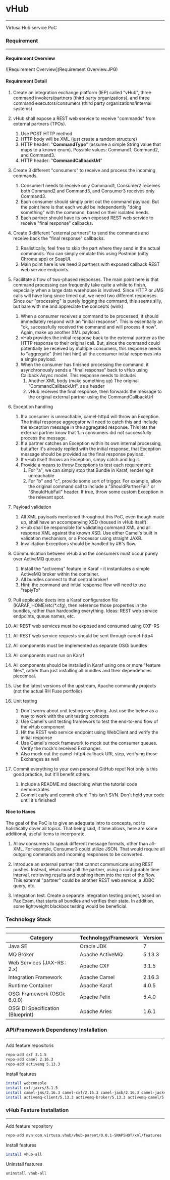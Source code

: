 ﻿# vHub
--- 
Virtusa Hub service PoC

### Requirement
---

#### Requirement Overview

![Requirement Overview](Requirement Overview.JPG)

#### Requirement Detail

1. Create an integration exchange platform (IEP) called "vHub", three command invokers/partners (third party organizations), and three command executors/consumers (third party organizations/internal systems)
2. vHub shall expose a REST web service to receive "commands" from external partners (TPOs).
	1. Use POST HTTP method
	2. HTTP body will be XML (just create a random structure)
	3. HTTP header: "**CommandType**" (assume a simple String value that maps to a known enum).  Possible values: Command1, Command2, and Command3.
	4. HTTP header: "**CommandCallbackUrl**"

3. Create 3 different "consumers" to receive and process the incoming commands.
	1. Consumer1 needs to receive only Command1, Consumer2 receives both Command2 and Command3, and Consumer3 receives only Command3.
	2. Each consumer should simply print out the command payload.  But the point here is that each would be independently "doing something" with the command, based on their isolated needs.
	3. Each partner should have its own exposed REST web service to receive "final response" callbacks.

4. Create 3 different "external partners" to send the commands and receive back the "final response" callbacks.
	1. Realistically, feel free to skip the part where they send in the actual commands.  You can simply emulate this using Postman (nifty Chrome app) or SoapUI.
	2. Main point here is we need 3 partners with exposed callback REST web service endpoints.

5. Facilitate a flow of two-phased responses.  The main point here is that command processing can frequently take quite a while to finish, especially when a large data warehouse is involved.  Since HTTP or JMS calls will have long since timed out, we need two different responses.  Since our "processing" is purely logging the command, this seems silly, but bare with me and appreciate the concepts (wink)
	1. When a consumer receives a command to be processed, it should immediately respond with an "initial response".  This is essentially an "ok, successfully received the command and will process it now".  Again, make up another XML payload.
	2. vHub provides the initial response back to the external partner as the HTTP response to their original call.  But, since the command could potentially be received by multiple consumers, this response needs to "aggregate" (hint hint hint) all the consumer initial responses into a single payload.
	3. When the consumer has finished processing the command, it asynchronously sends a "final response" back to vHub using Callback Async model.  This response needs to include: 
		1. Another XML body (make something up) The original "CommandCallbackUrl", as a header
		2. vHub receives the final response, then forwards the message to the original external partner using the CommandCallbackUrl

6. Exception handling
	1. If a consumer is unreachable, camel-http4 will throw an Exception.  The initial response aggregator will need to catch this and include the exception message in the aggregated response.  This lets the external partner know that 1..n consumers did not successfully process the message.
	2. If a partner catches an Exception within its own internal processing, but after it's already replied with the initial response, that Exception message should be provided as the final response payload.
	3. If vHub itself throws an Exception, simpy catch and log it.
	4. Provide a means to throw Exceptions to test each requirement:
		1. For "a", we can simply stop that Bundle in Karaf, rendering it unreachable
		2. For "b" and "c", provide some sort of trigger.  For example, allow the original command call to include a "ShouldPartnerFail" or "ShouldHubFail" header.  If true, throw some custom Exception in the relevant spot.

7. Payload validation
	1. All XML payloads mentioned throughout this PoC, even though made up, shall have an accompanying XSD (housed in vHub itself).
	2. vHub shall be responsible for validating command XML and all response XML against the known XSD.  Use either Camel's built in validation mechanism, or a Processor using straight JAXB.
	3. Invalidation Exceptions should be handled by #6's flow.

8. Communication between vHub and the consumers must occur purely over ActiveMQ queues
	1. Install the "activemq" feature in Karaf – it instantiates a simple ActiveMQ broker within the container.
	2. All bundles connect to that central broker!
	3. Hint: the command and initial response flow will need to use "replyTo"

9. Pull applicable deets into a Karaf configuration file (KARAF_HOME/etc/*.cfg), then reference those properties in the bundles, rather than hardcoding everything.  Ideas: REST web service endpoints, queue names, etc.

10. All REST web services must be exposed and consumed using CXF-RS

11. All REST web service requests should be sent through camel-http4

12. All components must be implemented as separate OSGi bundles

13. All components must run on Karaf

14. All components should be installed in Karaf using one or more "feature files", rather than just installing all bundles and their dependencies piecemeal.

15. Use the latest versions of the upstream, Apache community projects (not the actual RH Fuse portfolio)

16. Unit testing
	1. Don't worry about unit testing everything.  Just use the below as a way to work with the unit testing concepts
	2. Use Camel's unit testing framework to test the end-to-end flow of the vHub component
	3. Hit the REST web service endpoint using WebClient and verify the initial response
	4. Use Camel's mock framework to mock out the consumer queues.  Verify the mock's received Exchanges.
	5. Also mock out the camel-http4 callback URL step, verifying those Exchanges as well

17. Commit everything to your own personal GitHub repo!  Not only is this good practice, but it'll benefit others.
	1. Include a README.md describing what the tutorial code demonstrates
	2. Commit early and commit often!  This isn't SVN.  Don't hold your code until it's finished!

#### Nice to Haves

The goal of the PoC is to give an adequate intro to concepts, not to holistically cover all topics.  That being said, if time allows, here are some additional, useful items to incorporate.

1. Allow consumers to speak different message formats, other than all-XML.  For example, Consumer3 could utilize JSON.  That would require all outgoing commands and incoming responses to be converted.

2. Introduce an external partner that cannot communicate using REST pushes.  Instead, vHub must poll the partner, using a configurable time interval, retrieving results and pushing them into the rest of the flow.  This external "partner" could be another REST web service, a JDBC query, etc.  

3. Integration test.  Create a separate integration testing project, based on Pax Exam, that starts all bundles and verifies their state.  In addition, some lightweight blackbox testing would be beneficial.

### Technology Stack
---
|Category |Technology/Framework|	Version|
|----------|--------------------|---------|
|Java SE|	Oracle JDK|	7|
|MQ Broker|	Apache ActiveMQ|	5.13.3|
|Web Services (JAX-RS : 2.x)|	Apache CXF|	3.1.5|
|Integration Framework|	Apache Camel|	2.16.3|
|Runtime Container|	Apache Karaf|	4.0.5|
|OSGi Framework (OSGi: 6.0.0)|	Apache Felix|	5.4.0|
|OSGi DI Specification (Blueprint)|	Apache Aries|	1.6.1|


### API/Framework Dependency Installation
---
Add feature repositoris
```sh
repo-add cxf 3.1.5
repo-add camel 2.16.3
repo-add activemq 5.13.3
```
Install features
```sh
install webconsole
install cxf-jaxrs/3.1.5
install camel-jms/2.16.3 camel-cxf/2.16.3 camel-jaxb/2.16.3 camel-jackson/2.16.3 camel-http4/2.16.3
install activemq-client/5.13.3 activemq-broker/5.13.3 activemq-camel/5.13.3
```

### vHub Feature Installation
---
Add feature repository
```sh
repo-add mvn:com.virtusa.vhub/vhub-parent/0.0.1-SNAPSHOT/xml/features
```
Install features
```sh
install vhub-all
```
Uninstall features
```sh
uninstall vhub-all
```
